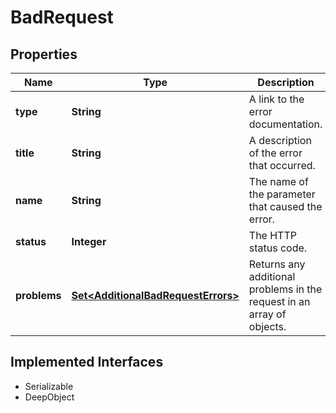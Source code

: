 

# BadRequest

## Properties

Name | Type | Description | Notes
------------ | ------------- | ------------- | -------------
**type** | **String** | A link to the error documentation. |  [optional]
**title** | **String** | A description of the error that occurred. |  [optional]
**name** | **String** | The name of the parameter that caused the error. |  [optional]
**status** | **Integer** | The HTTP status code. |  [optional]
**problems** | [**Set&lt;AdditionalBadRequestErrors&gt;**](AdditionalBadRequestErrors.md) | Returns any additional problems in the request in an array of objects. |  [optional]


## Implemented Interfaces

* Serializable
* DeepObject


